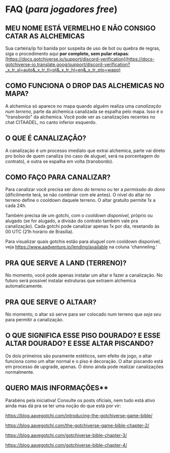 # __FAQ__ (_para jogadores free_)

## MEU NOME ESTÁ VERMELHO E NÃO CONSIGO CATAR AS ALCHEMICAS

Sua carteira/ip foi banida por suspeita de uso de bot ou quebra de regras, siga o procedimento aqui **por completo, sem pular etapas**: [https://docs.gotchiverse.io/support/discord-verification](https://docs-gotchiverse-io.translate.goog/support/discord-verification?_x_tr_sl=auto&_x_tr_tl=pt&_x_tr_hl=en&_x_tr_pto=wapp)


## COMO FUNCIONA O DROP DAS ALCHEMICAS NO MAPA?

A alchemica só aparece no mapa quando alguém realiza uma _canalização num terreno_, parte da alchemica canalizada se espalha pelo mapa. Isso é o "transbordo" da alchemica.
Você pode ver as canalizações recentes no chat CITAADEL, no canto inferior esquerdo.


## O QUE É CANALIZAÇÃO?

A canalização é um processo imediato que extrai alchemica, parte vai direto pro bolso de quem canaliza (no caso de aluguel, será na porcentagem do contrato), e outra se espalha em volta (transbordo).


## COMO FAÇO PARA CANALIZAR?

Para canalizar você precisa ser _dono do terreno_ ou ter a _permissão do dono_ (dificilmente terá, se não combinar com ele antes). O nível do altar no terreno define o cooldown daquele terreno. O altar gratuito permite 1x a cada 24h.

Também precisa de um gotchi, com o _cooldown disponível_, próprio ou alugado (se for alugado, a divisão do contrato também vale pra canalização). Cada gotchi pode canalizar apenas 1x por dia, resetando às 00 UTC (21h horário de Brasília).

Para visualizar quais gotchis estão para aluguel com cooldown disponível, veja https://www.aadventure.io/lending/available na coluna 'channeling.'


## PRA QUE SERVE A LAND (TERRENO)?

No momento, você pode apenas instalar um altar e fazer a canalização. No futuro será possível instalar estruturas que extraem alchemica automaticamente.


## PRA QUE SERVE O ALTAAR?

No momento, o altar só serve para ser colocado num terreno que _seja seu_ para permitir a canalização.


## O QUE SIGNIFICA ESSE PISO DOURADO? E ESSE ALTAR DOURADO? E ESSE ALTAR PISCANDO?
Os dois primeiros são puramente estéticos, sem efeito de jogo, o altar funciona como um altar normal e o piso é decoração.
O altar piscando está em processo de upgrade, apenas. O dono ainda pode realizar canalizações normalmente.


## QUERO MAIS INFORMAÇÕES**

Parabéns pela iniciativa! Consulte os posts oficiais, nem tudo está ativo ainda mas dá pra se ter uma noção do que está por vir:

https://blog.aavegotchi.com/introducing-the-gotchiverse-game-bible/

https://blog.aavegotchi.com/the-gotchiverse-game-bible-chapter-2/

https://blog.aavegotchi.com/gotchiverse-bible-chapter-3/

https://blog.aavegotchi.com/gotchiverse-bible-chapter-4/
